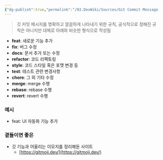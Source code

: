 ```yaml
---
{"dg-publish":true,"permalink":"/02.DevWiki/Sources/Git Commit Message 깃 커밋 메시지 규칙/","noteIcon":""}
---
```


> 깃 커밋 메시지를 명확하고 깔끔하게 나타내기 위한 규칙, 공식적으로 정해진 규칙은 아니지만 대체로 아래와 비슷한 형식으로 작성됨

- **feat**: 새로운 기능 추가
- **fix**: 버그 수정
- **docs**: 문서 추가 또는 수정
- **refactor**: 코드 리팩토링
- **style**: 코드 스타일 혹은 포맷 변경 등
- **test**: 테스트 관련 변경사항
- **chore**: 그 외 기타 수정
- **merge**: merge 수행
- **rebase**: rebase 수행
- **revert**: revert 수행

### 예시

- feat: UI 자동화 기능 추가

### 곁들이면 좋은

- 깃 기능과 어울리는 이모지를 정리해둔 사이트
	* [https://gitmoji.dev/](https://gitmoji.dev/)